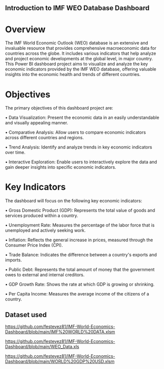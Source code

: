 ## Introduction to IMF WEO Database Dashboard
# Overview

The IMF World Economic Outlook (WEO) database is an extensive and invaluable resource that provides comprehensive macroeconomic data for countries across the globe. It includes various indicators that help analyze and project economic developments at the global level, in major country. This Power BI dashboard project aims to visualize and analyze the key economic indicators provided by the IMF WEO database, offering valuable insights into the economic health and trends of different countries.

# Objectives

The primary objectives of this dashboard project are:

•	Data Visualization: Present the economic data in an easily understandable and visually appealing manner.

•	Comparative Analysis: Allow users to compare economic indicators across different countries and regions.

•	Trend Analysis: Identify and analyze trends in key economic indicators over time.

•	Interactive Exploration: Enable users to interactively explore the data and gain deeper insights into specific economic indicators.

# Key Indicators

The dashboard will focus on the following key economic indicators:

•	Gross Domestic Product (GDP): Represents the total value of goods and services produced within a country.

•	Unemployment Rate: Measures the percentage of the labor force that is unemployed and actively seeking work.

•	Inflation: Reflects the general increase in prices, measured through the Consumer Price Index (CPI).

•	Trade Balance: Indicates the difference between a country's exports and imports.

•	Public Debt: Represents the total amount of money that the government owes to external and internal creditors.

•	GDP Growth Rate: Shows the rate at which GDP is growing or shrinking.

•	Per Capita Income: Measures the average income of the citizens of a country.

## Dataset used

https://github.com/festevez81/IMF-World-Economics-Dashboard/blob/main/IMF%20WORLD%20DATA.xlsm

https://github.com/festevez81/IMF-World-Economics-Dashboard/blob/main/WEO_Data.xls

https://github.com/festevez81/IMF-World-Economics-Dashboard/blob/main/WORLD%20GDP%20USD.xlsm

